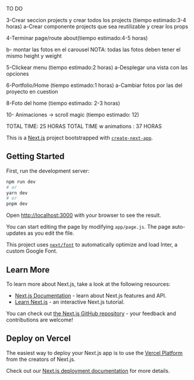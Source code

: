 TO DO

<!-- 1-Terminar page/route together (tiempo estimado:5 horas) -->

<!-- a-trabajar en el diseno para que sea mobile first  -->
<!-- b-trabajar en las posiciones y funcionalidades de los inputs(controlled components) -->
<!-- c-enviar un form a mi correo al clickear el boton submit -->
<!-- d-Trabajar media queries para tablet/desktop -->

<!-- 2-Sincronizar el deployed con el local host que sean iguales(tiempo estimado: 3 horas) -->

3-Crear seccion projects y crear todos los projects (tiempo estimado:3-4 horas)
a-Crear componente projects que sea reutilizable y crear los props

4-Terminar page/route about(tiempo estimado:4-5 horas)

<!-- a-revisar el page about y porque no se acomoda el footer en vista tablet o desktop -->

b- montar las fotos en el carousel
NOTA: todas las fotos deben tener el mismo height y weight

5-Clickear menu (tiempo estimado:2 horas)
a-Desplegar una vista con las opciones

6-Portfolio/Home (tiempo estimado:1 horas)
a-Cambiar fotos por las del proyecto en cuestion

<!-- b- Al clickear redirigir al proyecto en cuestion -->

<!-- 7-Footer (tiempo estimado:30min)
a- agregar proyectos y redirigir -->

8-Foto del home (tiempo estimado: 2-3 horas)

<!-- 9-Favicon (tiempo estimado:1 horas) -->

10- Animaciones -> scroll magic (tiempo estimado: 12)

TOTAL TIME: 25 HORAS
TOTAL TIME w animations : 37 HORAS

This is a [Next.js](https://nextjs.org/) project bootstrapped with [`create-next-app`](https://github.com/vercel/next.js/tree/canary/packages/create-next-app).

## Getting Started

First, run the development server:

```bash
npm run dev
# or
yarn dev
# or
pnpm dev
```

Open [http://localhost:3000](http://localhost:3000) with your browser to see the result.

You can start editing the page by modifying `app/page.js`. The page auto-updates as you edit the file.

This project uses [`next/font`](https://nextjs.org/docs/basic-features/font-optimization) to automatically optimize and load Inter, a custom Google Font.

## Learn More

To learn more about Next.js, take a look at the following resources:

- [Next.js Documentation](https://nextjs.org/docs) - learn about Next.js features and API.
- [Learn Next.js](https://nextjs.org/learn) - an interactive Next.js tutorial.

You can check out [the Next.js GitHub repository](https://github.com/vercel/next.js/) - your feedback and contributions are welcome!

## Deploy on Vercel

The easiest way to deploy your Next.js app is to use the [Vercel Platform](https://vercel.com/new?utm_medium=default-template&filter=next.js&utm_source=create-next-app&utm_campaign=create-next-app-readme) from the creators of Next.js.

Check out our [Next.js deployment documentation](https://nextjs.org/docs/deployment) for more details.
